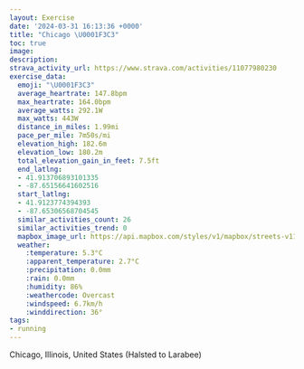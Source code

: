 ```yaml
---
layout: Exercise
date: '2024-03-31 16:13:36 +0000'
title: "Chicago \U0001F3C3"
toc: true
image:
description:
strava_activity_url: https://www.strava.com/activities/11077980230
exercise_data:
  emoji: "\U0001F3C3"
  average_heartrate: 147.8bpm
  max_heartrate: 164.0bpm
  average_watts: 292.1W
  max_watts: 443W
  distance_in_miles: 1.99mi
  pace_per_mile: 7m50s/mi
  elevation_high: 182.6m
  elevation_low: 180.2m
  total_elevation_gain_in_feet: 7.5ft
  end_latlng:
  - 41.913706893101335
  - -87.65156641602516
  start_latlng:
  - 41.9123774394393
  - -87.65306568704545
  similar_activities_count: 26
  similar_activities_trend: 0
  mapbox_image_url: https://api.mapbox.com/styles/v1/mapbox/streets-v11/static/path-5+787af2-1.0(ygy~Fpl~uO%3FoGGaHC%5DECE%3FIM%3FGEuPIoKCQGE%7DA%40GCAIGaSI%7D%40%3FmAEiBM_ACa%40E%7BOBsFCiAEMC%60%40DpCL%60DFdKAhDFv%40%40vAFt%40DpBJbT%40RFHvACLD%40JPvXBdADFHBBLDjG),pin-s-s+e5b22e(-87.65145,41.91373),pin-s-f+89ae00(-87.64966999999999,41.91373000000001)/auto/800x800?access_token=pk.eyJ1Ijoiam9zaGJlY2ttYW4iLCJhIjoiY205eWR2aDd1MWZ6djJrbXc4a3M0bWZleiJ9.XiG9OWkNcZk2QzjJbxLB4A
  weather:
    :temperature: 5.3°C
    :apparent_temperature: 2.7°C
    :precipitation: 0.0mm
    :rain: 0.0mm
    :humidity: 86%
    :weathercode: Overcast
    :windspeed: 6.7km/h
    :winddirection: 36°
tags:
- running
---
```

Chicago, Illinois, United States (Halsted to Larabee)
